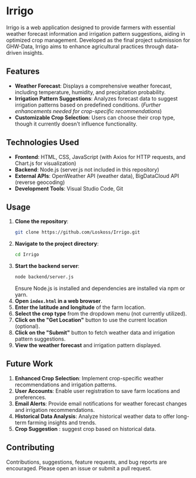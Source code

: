 # Irrigo

Irrigo is a web application designed to provide farmers with essential weather forecast information and irrigation pattern suggestions, aiding in optimized crop management. Developed as the final project submission for GHW-Data, Irrigo aims to enhance agricultural practices through data-driven insights.

## Features

- **Weather Forecast**: Displays a comprehensive weather forecast, including temperature, humidity, and precipitation probability.
- **Irrigation Pattern Suggestions**: Analyzes forecast data to suggest irrigation patterns based on predefined conditions. (_Further enhancements needed for crop-specific recommendations_)
- **Customizable Crop Selection**: Users can choose their crop type, though it currently doesn't influence functionality.

## Technologies Used

- **Frontend**: HTML, CSS, JavaScript (with Axios for HTTP requests, and Chart.js for visualization)
- **Backend**: Node.js (server.js not included in this repository)
- **External APIs**: OpenWeather API (weather data), BigDataCloud API (reverse geocoding)
- **Development Tools**: Visual Studio Code, Git

## Usage

1. **Clone the repository**:
   ```bash
   git clone https://github.com/Loskoss/Irrigo.git
   ```
2. **Navigate to the project directory**:
   ```bash
   cd Irrigo
   ```
3. **Start the backend server**:
   ```bash
   node backend/server.js
   ```
   Ensure Node.js is installed and dependencies are installed via npm or yarn.
4. **Open `index.html` in a web browser**.
5. **Enter the latitude and longitude** of the farm location.
6. **Select the crop type** from the dropdown menu (not currently utilized).
7. **Click on the "Get Location"** button to use the current location (optional).
8. **Click on the "Submit"** button to fetch weather data and irrigation pattern suggestions.
9. **View the weather forecast** and irrigation pattern displayed.

## Future Work

1. **Enhanced Crop Selection**: Implement crop-specific weather recommendations and irrigation patterns.
2. **User Accounts**: Enable user registration to save farm locations and preferences.
3. **Email Alerts**: Provide email notifications for weather forecast changes and irrigation recommendations.
4. **Historical Data Analysis**: Analyze historical weather data to offer long-term farming insights and trends.
5. **Crop Suggestion** : suggest crop based on historical data.

## Contributing

Contributions, suggestions, feature requests, and bug reports are encouraged. Please open an issue or submit a pull request.
